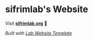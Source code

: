 
# sifrimlab's Website

Visit **[sifrimlab.org](http://sifrimlab.org)** 🚀

_Built with [Lab Website Template](https://greene-lab.gitbook.io/lab-website-template-docs)_

